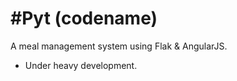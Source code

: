 #Pyt (codename)
=================================================
A meal management system using Flak & AngularJS.

* Under heavy development.
